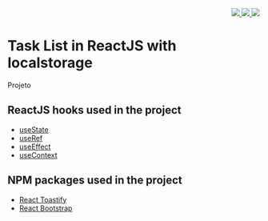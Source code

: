 <div align="right">
  <a href="https://github.com/lucasvssouza/react-task-list/blob/main/LICENSE">
  <img src="https://img.shields.io/github/license/lucasvssouza/react-task-list.svg"></img>
  </a>
  <a href="https://github.com/lucasvssouza/react-task-list/releases/tag/v1.0-build">
   <img src="https://badgen.net/github/release/lucasvssouza/react-task-list"</img>
  </a>
  <a href="">
   <img src="https://badgen.net/github/stars/lucasvssouza/react-task-list"</img>
  </a>
</div>


# Task List in ReactJS with localstorage
Projeto 

## ReactJS hooks used in the project
- [useState](https://reactjs.org/docs/hooks-state.html)
- [useRef](https://reactjs.org/docs/hooks-reference.html#useref)
- [useEffect](https://reactjs.org/docs/hooks-effect.html)
- [useContext](https://reactjs.org/docs/hooks-reference.html#usecontext)

## NPM packages used in the project
- [React Toastify](https://fkhadra.github.io/react-toastify/introduction)
- [React Bootstrap](https://react-bootstrap.github.io)
